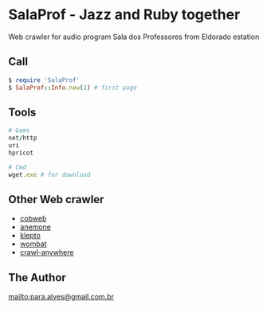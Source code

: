 # SalaProf - Jazz and Ruby together
Web crawler for audio program Sala dos Professores from Eldorado estation

## Call
```ruby
$ require 'SalaProf'
$ SalaProf::Info.new(1) # first page
```

## Tools
```ruby
# Gems
net/http
uri
hpricot

# Cmd
wget.exe # for download
```
## Other Web crawler
* [cobweb](https://github.com/stewartmckee/cobweb)
* [anemone](https://github.com/chriskite/anemone)
* [klepto](https://github.com/coryodaniel/klepto)
* [wombat](https://github.com/felipecsl/wombat)
* [crawl-anywhere](https://github.com/bejean/crawl-anywhere)

## The Author
<mailto:para.alves@gmail.com.br>